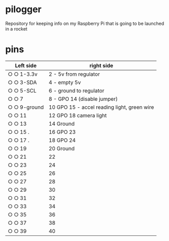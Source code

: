# pilogger
Repository for keeping info on my Raspberry Pi that is going to be launched in a rocket

# pins
Left side | right side
--------- | -------------
○ ○ 1-3.3v | 2 - 5v from regulator
○ ○ 3-SDA  |   4 - empty 5v
○ ○ 5-SCL   |  6 - ground to regulator
○ ○ 7       |  8 - GPO 14 (disable jumper)
○ ○ 9-ground | 10 GPO 15 - accel reading light, green wire
○ ○ 11      |  12 GPO 18 camera light
○ ○ 13     |   14 Ground
○ ○ 15 .    |  16 GPO 23
○ ○ 17 .     | 18 GPO 24
○ ○ 19      |  20 Ground
○ ○ 21| 22
○ ○ 23| 24
○ ○ 25| 26
○ ○ 27| 28
○ ○ 29| 30 
○ ○ 31| 32 
○ ○ 33| 34
○ ○ 35| 36
○ ○ 37| 38
○ ○ 39| 40

